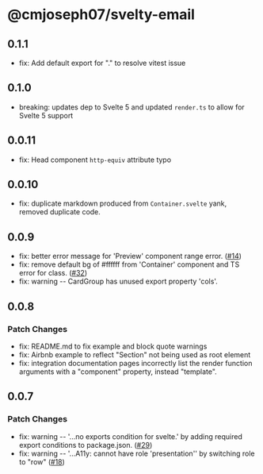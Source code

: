 # @cmjoseph07/svelty-email

## 0.1.1

- fix: Add default export for "." to resolve vitest issue

## 0.1.0

- breaking: updates dep to Svelte 5 and updated `render.ts` to allow for Svelte 5 support

## 0.0.11

- fix: Head component `http-equiv` attribute typo

## 0.0.10

- fix: duplicate markdown produced from `Container.svelte` yank, removed duplicate code.

## 0.0.9

- fix: better error message for 'Preview' component range error. ([#14](https://github.com/carstenlebek/svelte-email/issues/14))
- fix: remove default bg of #ffffff from 'Container' component and TS error for class. ([#32](https://github.com/carstenlebek/svelte-email/issues/32))
- fix: warning -- CardGroup has unused export property 'cols'.

## 0.0.8

### Patch Changes

- fix: README.md to fix example and block quote warnings
- fix: Airbnb example to reflect "Section" not being used as root element
- fix: integration documentation pages incorrectly list the render function arguments with a "component" property, instead "template".

## 0.0.7

### Patch Changes

- fix: warning -- '...no exports condition for svelte.' by adding required export conditions to package.json. ([#29](https://github.com/carstenlebek/svelte-email/issues/29))
- fix: warning -- '...A11y: <td> cannot have role 'presentation'' by switching role to "row" ([#18](https://github.com/carstenlebek/svelte-email/issues/18))
